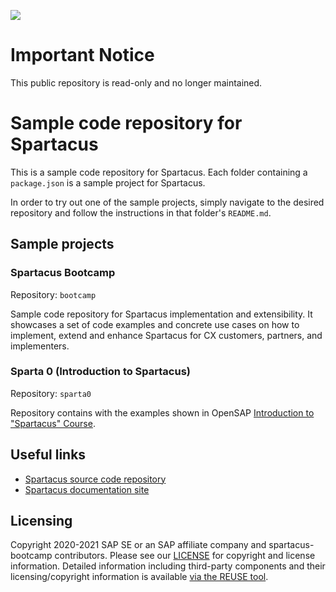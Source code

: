![](https://img.shields.io/badge/STATUS-NOT%20CURRENTLY%20MAINTAINED-red.svg?longCache=true&style=flat)

# Important Notice
This public repository is read-only and no longer maintained.

# Sample code repository for Spartacus

This is a sample code repository for Spartacus. Each folder containing a `package.json` is a sample project for Spartacus.

In order to try out one of the sample projects, simply navigate to the desired repository and follow the instructions in that folder's `README.md`.

## Sample projects

### Spartacus Bootcamp

Repository: `bootcamp`

Sample code repository for Spartacus implementation and extensibility. It showcases a set of code examples and concrete use cases on how to implement, extend and enhance Spartacus for CX customers, partners, and implementers.

### Sparta 0 (Introduction to Spartacus)

Repository: `sparta0`

Repository contains with the examples shown in OpenSAP [Introduction to "Spartacus" Course](https://open.sap.com/courses/sparta0).

## Useful links

- [Spartacus source code repository](https://github.com/SAP/spartacus)
- [Spartacus documentation site](https://sap.github.io/spartacus-docs/)

## Licensing

Copyright 2020-2021 SAP SE or an SAP affiliate company and spartacus-bootcamp contributors. Please see our [LICENSE](LICENSE) for copyright and license information. Detailed information including third-party components and their licensing/copyright information is available [via the REUSE tool](https://api.reuse.software/info/github.com/SAP/spartacus-bootcamp).
